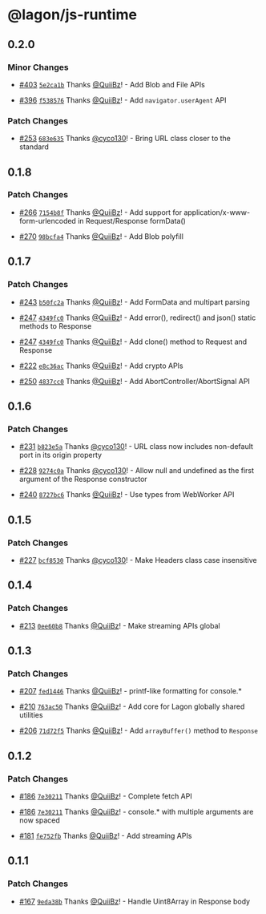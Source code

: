 # @lagon/js-runtime

## 0.2.0

### Minor Changes

- [#403](https://github.com/lagonapp/lagon/pull/403) [`5e2ca1b`](https://github.com/lagonapp/lagon/commit/5e2ca1b23fe34e299b9b0f090238538732a68ace) Thanks [@QuiiBz](https://github.com/QuiiBz)! - Add Blob and File APIs

* [#396](https://github.com/lagonapp/lagon/pull/396) [`f538576`](https://github.com/lagonapp/lagon/commit/f538576ee86179e8a53c03dd19e740ff9252f992) Thanks [@QuiiBz](https://github.com/QuiiBz)! - Add `navigator.userAgent` API

### Patch Changes

- [#253](https://github.com/lagonapp/lagon/pull/253) [`683e635`](https://github.com/lagonapp/lagon/commit/683e635f3037f1d1f01439f762d3acd494b27c64) Thanks [@cyco130](https://github.com/cyco130)! - Bring URL class closer to the standard

## 0.1.8

### Patch Changes

- [#266](https://github.com/lagonapp/lagon/pull/266) [`7154b8f`](https://github.com/lagonapp/lagon/commit/7154b8f9a5370d8bb345c0ebb14441745228f553) Thanks [@QuiiBz](https://github.com/QuiiBz)! - Add support for application/x-www-form-urlencoded in Request/Response formData()

* [#270](https://github.com/lagonapp/lagon/pull/270) [`98bcfa4`](https://github.com/lagonapp/lagon/commit/98bcfa4723382db1abd2d4b14aee201cd3cfd298) Thanks [@QuiiBz](https://github.com/QuiiBz)! - Add Blob polyfill

## 0.1.7

### Patch Changes

- [#243](https://github.com/lagonapp/lagon/pull/243) [`b50fc2a`](https://github.com/lagonapp/lagon/commit/b50fc2a6df8a9e98400d8f4df9913240c333dd2a) Thanks [@QuiiBz](https://github.com/QuiiBz)! - Add FormData and multipart parsing

* [#247](https://github.com/lagonapp/lagon/pull/247) [`4349fc0`](https://github.com/lagonapp/lagon/commit/4349fc07df656dc1c33545547b14fea043179803) Thanks [@QuiiBz](https://github.com/QuiiBz)! - Add error(), redirect() and json() static methods to Response

- [#247](https://github.com/lagonapp/lagon/pull/247) [`4349fc0`](https://github.com/lagonapp/lagon/commit/4349fc07df656dc1c33545547b14fea043179803) Thanks [@QuiiBz](https://github.com/QuiiBz)! - Add clone() method to Request and Response

* [#222](https://github.com/lagonapp/lagon/pull/222) [`e8c36ac`](https://github.com/lagonapp/lagon/commit/e8c36ac11612a5a41258383cc312dbfe539d789c) Thanks [@QuiiBz](https://github.com/QuiiBz)! - Add crypto APIs

- [#250](https://github.com/lagonapp/lagon/pull/250) [`4837cc0`](https://github.com/lagonapp/lagon/commit/4837cc037c6fe3f1572074b8aa4da6e3fe9909e5) Thanks [@QuiiBz](https://github.com/QuiiBz)! - Add AbortController/AbortSignal API

## 0.1.6

### Patch Changes

- [#231](https://github.com/lagonapp/lagon/pull/231) [`b823e5a`](https://github.com/lagonapp/lagon/commit/b823e5a68919e1386af92c6a4edc80b0c1e1e17a) Thanks [@cyco130](https://github.com/cyco130)! - URL class now includes non-default port in its origin property

* [#228](https://github.com/lagonapp/lagon/pull/228) [`9274c0a`](https://github.com/lagonapp/lagon/commit/9274c0a06e3948e3bd494d4b1d9e8ec81600f153) Thanks [@cyco130](https://github.com/cyco130)! - Allow null and undefined as the first argument of the Response constructor

- [#240](https://github.com/lagonapp/lagon/pull/240) [`8727bc6`](https://github.com/lagonapp/lagon/commit/8727bc64b98f280eb54e4d94ea1c309c13663b59) Thanks [@QuiiBz](https://github.com/QuiiBz)! - Use types from WebWorker API

## 0.1.5

### Patch Changes

- [#227](https://github.com/lagonapp/lagon/pull/227) [`bcf8530`](https://github.com/lagonapp/lagon/commit/bcf8530ed1ecd88103861e5304f937c01ca0fcf7) Thanks [@cyco130](https://github.com/cyco130)! - Make Headers class case insensitive

## 0.1.4

### Patch Changes

- [#213](https://github.com/lagonapp/lagon/pull/213) [`0ee60b8`](https://github.com/lagonapp/lagon/commit/0ee60b859b06613b6e28e495e4dff69b0d12e05d) Thanks [@QuiiBz](https://github.com/QuiiBz)! - Make streaming APIs global

## 0.1.3

### Patch Changes

- [#207](https://github.com/lagonapp/lagon/pull/207) [`fed1446`](https://github.com/lagonapp/lagon/commit/fed1446326217aa8a6a50bf2a88b0a965986ac37) Thanks [@QuiiBz](https://github.com/QuiiBz)! - printf-like formatting for console.\*

* [#210](https://github.com/lagonapp/lagon/pull/210) [`763ac50`](https://github.com/lagonapp/lagon/commit/763ac5061c47cef18b27ad56239bbfb3da7c12bf) Thanks [@QuiiBz](https://github.com/QuiiBz)! - Add core for Lagon globally shared utilities

- [#206](https://github.com/lagonapp/lagon/pull/206) [`71d72f5`](https://github.com/lagonapp/lagon/commit/71d72f54b8a3ee0bf986e7e563eff3ef9bfef360) Thanks [@QuiiBz](https://github.com/QuiiBz)! - Add `arrayBuffer()` method to `Response`

## 0.1.2

### Patch Changes

- [#186](https://github.com/lagonapp/lagon/pull/186) [`7e30211`](https://github.com/lagonapp/lagon/commit/7e30211209b3e0f3e0260d26bd7ac3887410b7f9) Thanks [@QuiiBz](https://github.com/QuiiBz)! - Complete fetch API

* [#186](https://github.com/lagonapp/lagon/pull/186) [`7e30211`](https://github.com/lagonapp/lagon/commit/7e30211209b3e0f3e0260d26bd7ac3887410b7f9) Thanks [@QuiiBz](https://github.com/QuiiBz)! - console.\* with multiple arguments are now spaced

- [#181](https://github.com/lagonapp/lagon/pull/181) [`fe752fb`](https://github.com/lagonapp/lagon/commit/fe752fb54011208a76ef4ff538d6aadbd41b2c7f) Thanks [@QuiiBz](https://github.com/QuiiBz)! - Add streaming APIs

## 0.1.1

### Patch Changes

- [#167](https://github.com/lagonapp/lagon/pull/167) [`9eda38b`](https://github.com/lagonapp/lagon/commit/9eda38b3be711bdf537fc2379e9ecd02a8704edb) Thanks [@QuiiBz](https://github.com/QuiiBz)! - Handle Uint8Array in Response body
